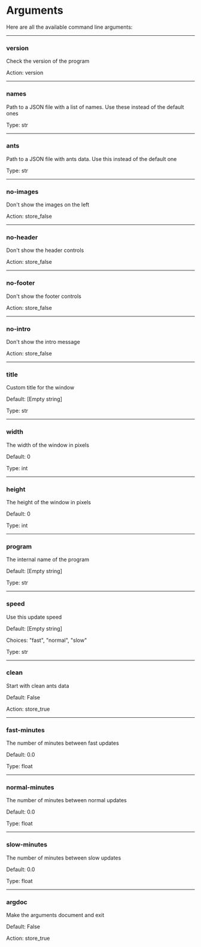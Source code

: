 # Arguments

Here are all the available command line arguments:

---

### version

Check the version of the program

Action: version

---

### names

Path to a JSON file with a list of names. Use these instead of the default ones

Type: str

---

### ants

Path to a JSON file with ants data. Use this instead of the default one

Type: str

---

### no-images

Don't show the images on the left

Action: store_false

---

### no-header

Don't show the header controls

Action: store_false

---

### no-footer

Don't show the footer controls

Action: store_false

---

### no-intro

Don't show the intro message

Action: store_false

---

### title

Custom title for the window

Default: [Empty string]

Type: str

---

### width

The width of the window in pixels

Default: 0

Type: int

---

### height

The height of the window in pixels

Default: 0

Type: int

---

### program

The internal name of the program

Default: [Empty string]

Type: str

---

### speed

Use this update speed

Default: [Empty string]

Choices: "fast", "normal", "slow"

Type: str

---

### clean

Start with clean ants data

Default: False

Action: store_true

---

### fast-minutes

The number of minutes between fast updates

Default: 0.0

Type: float

---

### normal-minutes

The number of minutes between normal updates

Default: 0.0

Type: float

---

### slow-minutes

The number of minutes between slow updates

Default: 0.0

Type: float

---

### argdoc

Make the arguments document and exit

Default: False

Action: store_true
